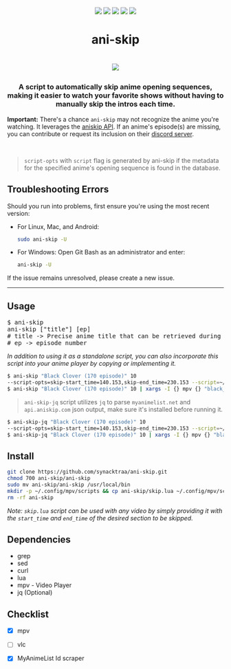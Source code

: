 
<p align=center>
<br>
<a href="http://makeapullrequest.com"><img src="https://img.shields.io/badge/PRs-welcome-darkorange.svg"></a>
<img src="https://img.shields.io/badge/os-linux-darkorange">
<img src="https://img.shields.io/badge/os-mac-darkorange">
<img src="https://img.shields.io/badge/os-windows-darkorange">
<img src="https://img.shields.io/badge/os-android-darkorange">
<br>
</p>

<h1 align="center">ani-skip<h1>

<p align="center">
<img src="https://media.tenor.com/CHVEROnz6hMAAAAC/asta-black-clover.gif">
</p>

<h3 align="center">
A script to automatically skip anime opening sequences, making it easier to watch your favorite shows without having to manually skip the intros each time.
</h3>

**Important:** There's a chance `ani-skip` may not recognize the anime you're watching. It leverages the [aniskip API](https://api.aniskip.com/api-docs). If an anime's episode(s) are missing, you can contribute or request its inclusion on their [discord server](https://discord.com/invite/UqT55CbrbE). 

<br>

> `script-opts` with `script` flag is generated by ani-skip if the metadata for the specified anime's opening sequence is found in the database.

## Troubleshooting Errors

Should you run into problems, first ensure you're using the most recent version:

- For Linux, Mac, and Android: 
  ```bash
  sudo ani-skip -U
  ```

- For Windows: 
  Open Git Bash as an administrator and enter:
  ```bash
  ani-skip -U
  ```

If the issue remains unresolved, please create a new issue.

---
## Usage

<pre>
$ ani-skip
ani-skip ["title"] [ep]
# title -> Precise anime title that can be retrieved during anime selection (e.g. <a href="https://github.com/pystardust/ani-cli">ani-cli</a> anime selection)
# ep -> episode number 
</pre>

*In addition to using it as a standalone script, you can also incorporate this script into your anime player by copying or implementing it.*

```sh
$ ani-skip "Black Clover (170 episode)" 10
--script-opts=skip-start_time=140.153,skip-end_time=230.153 --script=~/.config/mpv/scripts/skip.lua
$ ani-skip "Black Clover (170 episode)" 10 | xargs -I {} mpv {} "black_clover_ep10.mp4"
```
> `ani-skip-jq` script utilizes `jq` to parse `myanimelist.net` and `api.aniskip.com` json output, make sure it's installed before running it.

```sh
$ ani-skip-jq "Black Clover (170 episode)" 10
--script-opts=skip-start_time=140.153,skip-end_time=230.153 --script=~/.config/mpv/scripts/skip.lua
$ ani-skip-jq "Black Clover (170 episode)" 10 | xargs -I {} mpv {} "black_clover_ep10.mp4"
```

## Install

```sh
git clone https://github.com/synacktraa/ani-skip.git
chmod 700 ani-skip/ani-skip
sudo mv ani-skip/ani-skip /usr/local/bin
mkdir -p ~/.config/mpv/scripts && cp ani-skip/skip.lua ~/.config/mpv/scripts/
rm -rf ani-skip
```
*Note:  `skip.lua` script can be used with any video by simply providing it with the `start_time` and `end_time` of the desired section to be skipped.*

## Dependencies

- grep
- sed
- curl
- lua
- mpv - Video Player
- jq (Optional)

## Checklist


- [x] mpv
- [ ] vlc
- [x] MyAnimeList Id scraper

